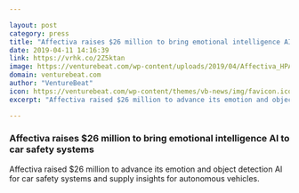 ```yaml
---

layout: post
category: press
title: "Affectiva raises $26 million to bring emotional intelligence AI to car safety systems"
date: 2019-04-11 14:16:39
link: https://vrhk.co/2Z5ktan
image: https://venturebeat.com/wp-content/uploads/2019/04/Affectiva_HPAI_rideshare_FINAL.jpg?w=1200&strip=all
domain: venturebeat.com
author: "VentureBeat"
icon: https://venturebeat.com/wp-content/themes/vb-news/img/favicon.ico
excerpt: "Affectiva raised $26 million to advance its emotion and object detection AI for car safety systems and supply insights for autonomous vehicles."

---
```


### Affectiva raises $26 million to bring emotional intelligence AI to car safety systems

Affectiva raised $26 million to advance its emotion and object detection AI for car safety systems and supply insights for autonomous vehicles.